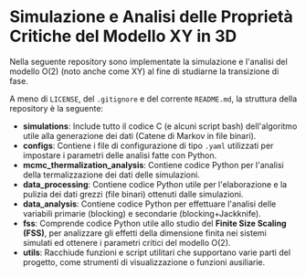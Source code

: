 # Simulazione e Analisi delle Proprietà Critiche del Modello XY in 3D

Nella seguente repository sono implementate la simulazione e l'analisi del modello O(2) (noto anche come XY) al fine di studiarne la transizione di fase.

A meno di `LICENSE`, del `.gitignore` e del corrente `README.md`, la struttura della repository è la seguente:

- **simulations**: Include tutto il codice C (e alcuni script bash) dell'algoritmo utile alla generazione dei dati (Catene di Markov in file binari).
- **configs**: Contiene i file di configurazione di tipo `.yaml` utilizzati per impostare i parametri delle analisi fatte con Python.
- **mcmc_thermalization_analysis**: Contiene codice Python per l'analisi della termalizzazione dei dati delle simulazioni.
- **data_processing**: Contiene codice Python utile per l'elaborazione e la pulizia dei dati grezzi (file binari) ottenuti dalle simulazioni.
- **data_analysis**: Contiene codice Python per effettuare l'analisi delle variabili primarie (blocking) e secondarie (blocking+Jackknife).
- **fss**: Comprende codice Python utile allo studio del **Finite Size Scaling (FSS)**, per analizzare gli effetti della dimensione finita nei sistemi simulati ed ottenere i parametri critici del modello O(2).
- **utils**: Racchiude funzioni e script utilitari che supportano varie parti del progetto, come strumenti di visualizzazione o funzioni ausiliarie.

